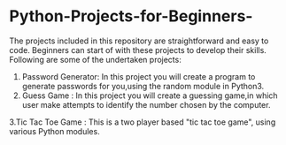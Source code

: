 # Python-Projects-for-Beginners-

The projects included in this repository are straightforward and easy to code. Beginners can start of with these projects to develop their skills.
Following are some of the undertaken projects:
1. Password Generator: In this project you will create a program to generate passwords for you,using the random module in Python3.
2. Guess Game : In this project you will create a guessing game,in which user make attempts to identify the number chosen by the computer.

3.Tic Tac Toe Game : This is a two player based "tic tac toe game", using various Python modules.
